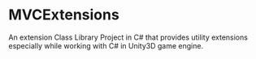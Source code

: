 # MVCExtensions
An extension Class Library Project in C# that provides utility extensions especially while working with C# in Unity3D game engine.
